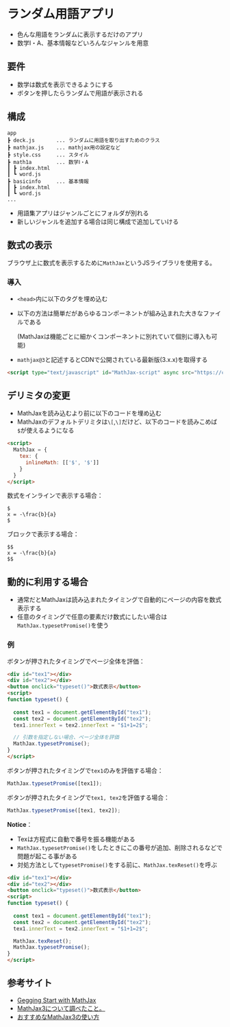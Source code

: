 # ランダム用語アプリ

- 色んな用語をランダムに表示するだけのアプリ
- 数学Ⅰ・A、基本情報などいろんなジャンルを用意



## 要件

- 数学は数式を表示できるようにする
- ボタンを押したらランダムで用語が表示される



## 構成

```
app
┣ deck.js       ... ランダムに用語を取り出すためのクラス
┣ mathjax.js    ... mathjax用の設定など
┣ style.css     ... スタイル
┣ math1a        ... 数学Ⅰ・A
┃ ┣ index.html
┃ ┗ word.js
┣ basicinfo     ... 基本情報
┃ ┣ index.html
┃ ┗ word.js
...
```

- 用語集アプリはジャンルごとにフォルダが別れる
- 新しいジャンルを追加する場合は同じ構成で追加していける



## 数式の表示

ブラウザ上に数式を表示するために`MathJax`というJSライブラリを使用する。

### 導入

- `<head>`内に以下のタグを埋め込む

- 以下の方法は簡単だがあらゆるコンポーネントが組み込まれた大きなファイルである

  (MathJaxは機能ごとに細かくコンポーネントに別れていて個別に導入も可能)

- `mathjax@3`と記述するとCDNで公開されている最新版(3.x.x)を取得する

```html
<script type="text/javascript" id="MathJax-script" async src="https://cdn.jsdelivr.net/npm/mathjax@3/es5/tex-mml-chtml.js">
```



## デリミタの変更

- MathJaxを読み込むより前に以下のコードを埋め込む
- MathJaxのデフォルトデリミタは`\[`,`\]`だけど、以下のコードを読みこめば`$`が使えるようになる

```html
<script>
  MathJax = {
    tex: {
      inlineMath: [['$', '$']]
    }
  }
</script>
```



数式をインラインで表示する場合：

```
$
x = -\frac{b}{a}
$
```



ブロックで表示する場合：

```
$$
x = -\frac{b}{a}
$$
```



## 動的に利用する場合

- 通常だとMathJaxは読み込まれたタイミングで自動的にページの内容を数式表示する
- 任意のタイミングで任意の要素だけ数式にしたい場合は`MathJax.typesetPromise()`を使う



### 例

ボタンが押されたタイミングでページ全体を評価：

```html
<div id="tex1"></div>
<div id="tex2"></div>
<button onclick="typeset()">数式表示</button>
<script>
function typeset() {
  
  const tex1 = document.getElementById("tex1");
  const tex2 = document.getElementById("tex2");
  tex1.innerText = tex2.innerText = "$1+1=2$";

  // 引数を指定しない場合、ページ全体を評価
  MathJax.typesetPromise();
}
</script>
```



ボタンが押されたタイミングで`tex1`のみを評価する場合：

```js
MathJax.typesetPromise([tex1]);
```



ボタンが押されたタイミングで`tex1, tex2`を評価する場合：

```js
MathJax.typesetPromise([tex1, tex2]);
```



**Notice**：

- Texは方程式に自動で番号を振る機能がある
- `MathJax.typesetPromise()`をしたときにこの番号が追加、削除されるなどで問題が起こる事がある
- 対処方法として`typesetPromise()`をする前に、`MathJax.texReset()`を呼ぶ

```html
<div id="tex1"></div>
<div id="tex2"></div>
<button onclick="typeset()">数式表示</button>
<script>
function typeset() {
  
  const tex1 = document.getElementById("tex1");
  const tex2 = document.getElementById("tex2");
  tex1.innerText = tex2.innerText = "$1+1=2$";

  MathJax.texReset();
  MathJax.typesetPromise();
}
</script>
```



## 参考サイト

- [Gegging Start with MathJax](https://docs.mathjax.org/en/latest/web/start.html)
- [MathJax3について調べたこと。](https://www.gesource.jp/weblog/?p=8502)
- [おすすめなMathJax3の使い方](https://umemotoctrl.github.io/?id=others:MathjaxUsage)